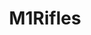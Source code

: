 ---
title: M1Rifles
crosslinks:
- DamnYouAutocorrect
- guns
- reloading
- redditrequest
- gundeals
- Gunsforsale
- history
---